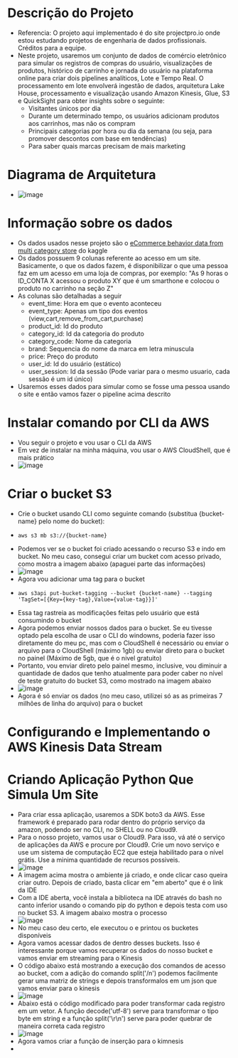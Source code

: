 # Descrição do Projeto
* Referencia: O projeto aqui implementado é do site projectpro.io onde estou estudando projetos de engenharia de dados profissionais. Créditos para a equipe.
* Neste projeto, usaremos um conjunto de dados de comércio eletrônico para simular os registros de compras do usuário, visualizações de produtos, histórico de carrinho e jornada do usuário na plataforma online para criar dois pipelines analíticos, Lote e Tempo Real. O processamento em lote envolverá ingestão de dados, arquitetura Lake House, processamento e visualização usando Amazon Kinesis, Glue, S3 e QuickSight para obter insights sobre o seguinte:
  * Visitantes únicos por dia
  * Durante um determinado tempo, os usuários adicionam produtos aos carrinhos, mas não os compram
  * Principais categorias por hora ou dia da semana (ou seja, para promover descontos com base em tendências)
  * Para saber quais marcas precisam de mais marketing
# Diagrama de Arquitetura
* ![image](https://github.com/Antonio-Borges-Rufino/Build-an-Analytical-Platform-for-eCommerce-using-AWS-Services/assets/86124443/148a4423-b257-4d3d-993e-1d3aa0fe4e9a)
# Informação sobre os dados
* Os dados usados nesse projeto são o [eCommerce behavior data from multi category store](https://www.kaggle.com/datasets/mkechinov/ecommerce-behavior-data-from-multi-category-store/) do kaggle
* Os dados possuem 9 colunas referente ao acesso em um site. Basicamente, o que os dados fazem, é disponibilizar o que uma pessoa faz em um acesso em uma loja de compras, por exemplo: "As 9 horas o ID_CONTA X acessou o produto XY que é um smarthone e colocou o produto no carrinho na seção Z"
* As colunas são detalhadas a seguir
  * event_time: Hora em que o evento aconteceu
  * event_type: Apenas um tipo dos eventos (view,cart,remove_from_cart,purchase)
  * product_id: Id do produto
  * category_id: Id da categoria do produto
  * category_code: Nome da categoria
  * brand: Sequencia do nome da marca em letra minuscula
  * price: Preço do produto
  * user_id: Id do usuário (estático)
  * user_session: Id da sessão (Pode variar para o mesmo usuario, cada sessão é um id único)
* Usaremos esses dados para simular como se fosse uma pessoa usando o site e então vamos fazer o pipeline acima descrito
# Instalar comando por CLI da AWS
* Vou seguir o projeto e vou usar o CLI da AWS
* Em vez de instalar na minha máquina, vou usar o AWS CloudShell, que é mais prático
* ![image](https://github.com/Antonio-Borges-Rufino/Build-an-Analytical-Platform-for-eCommerce-using-AWS-Services/assets/86124443/8be6aca4-0ffc-4cc4-aee7-7d2affa1a34b)

# Criar o bucket S3
* Crie o bucket usando CLI como seguinte comando (substitua {bucket-name} pelo nome do bucket):
* ```
  aws s3 mb s3://{bucket-name}
  ```
* Podemos ver se o bucket foi criado acessando o recurso S3 e indo em bucket. No meu caso, consegui criar um bucket com acesso privado, como mostra a imagem abaixo (apaguei parte das informações)
* ![image](https://github.com/Antonio-Borges-Rufino/Build-an-Analytical-Platform-for-eCommerce-using-AWS-Services/assets/86124443/5e26e951-e06e-4cd8-a981-e578a43a49ae)
* Agora vou adicionar uma tag para o bucket
* ```
  aws s3api put-bucket-tagging --bucket {bucket-name} --tagging 'TagSet=[{Key={key-tag},Value={value-tag}}]'
  ```
* Essa tag rastreia as modificações feitas pelo usuário que está consumindo o bucket
* Agora podemos enviar nossos dados para o bucket. Se eu tivesse optado pela escolha de usar o CLI do windowns, poderia fazer isso diretamente do meu pc, mas com o CloudShell é necessário ou enviar o arquivo para o CloudShell (máximo 1gb) ou enviar direto para o bucket no painel (Máximo de 5gb, que é o nivel gratuito)
* Portanto, vou enviar direto pelo painel mesmo, inclusive, vou diminuir a quantidade de dados que tenho atualmente para poder caber no nível de teste gratuito do bucket S3, como mostrado na imagem abaixo
* ![image](https://github.com/Antonio-Borges-Rufino/Build-an-Analytical-Platform-for-eCommerce-using-AWS-Services/assets/86124443/7b9b8633-b6eb-4174-a86d-eb96870073ad)
* Agora é só enviar os dados (no meu caso, utilizei só as as primeiras 7 milhões de linha do arquivo) para o bucket

# Configurando e Implementando o AWS Kinesis Data Stream
# Criando Aplicação Python Que Simula Um Site
* Para criar essa aplicação, usaremos a SDK boto3 da AWS. Esse framework é preparado para rodar dentro do próprio serviço da amazon, podendo ser no CLI, no SHELL ou no Cloud9.
* Para o nosso projeto, vamos usar o Cloud9. Para isso, vá até o serviço de aplicações da AWS e procure por Cloud9. Crie um novo serviço e use um sistema de computação EC2 que esteja habilitado para o nível grátis. Use a minima quantidade de recursos possiveis.
* ![image](https://github.com/Antonio-Borges-Rufino/Build-an-Analytical-Platform-for-eCommerce-using-AWS-Services/assets/86124443/94bb948d-ef5f-491e-b909-209d2e60e267)
* A imagem acima mostra o ambiente já criado, e onde clicar caso queira criar outro. Depois de criado, basta clicar em "em aberto" que é o link da IDE
* Com a IDE aberta, você instala a biblioteca na IDE através do bash no canto inferior usando o comando pip do python e depois testa com uso no bucket S3. A imagem abaixo mostra o processo
* ![image](https://github.com/Antonio-Borges-Rufino/Build-an-Analytical-Platform-for-eCommerce-using-AWS-Services/assets/86124443/21d94e95-41c8-4035-adbf-b2a8e33ba2a8)
* No meu caso deu certo, ele executou o e printou os bucketes disponíveis
* Agora vamos acessar dados de dentro desses buckets. Isso é interessante porque vamos recuperar os dados do nosso bucket e vamos enviar em streaming para o Kinesis
* O código abaixo está mostrando a execução dos comandos de acesso ao bucket, com a adição do comando split('/n') podemos facilmente gerar uma matriz de strings e depois transformalos em um json que vamos enviar para o kinesis
* ![image](https://github.com/Antonio-Borges-Rufino/Build-an-Analytical-Platform-for-eCommerce-using-AWS-Services/assets/86124443/b1582093-8be0-4493-af8e-34ad8a267929)
* Abaixo está o código modificado para poder transformar cada registro em um vetor. A função decode('utf-8') serve para transformar o tipo byte em string e a função split('\r\n') serve para poder quebrar de maneira correta cada registro
* ![image](https://github.com/Antonio-Borges-Rufino/Build-an-Analytical-Platform-for-eCommerce-using-AWS-Services/assets/86124443/27aa5113-8498-403c-acdc-b551bd0de258)
* Agora vamos criar a função de inserção para o kimnesis
* 


  
  
  
   
